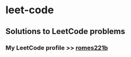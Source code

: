 # leet-code

## Solutions to LeetCode problems

### My LeetCode profile >> [romes221b](https://leetcode.com/romes221b/)
